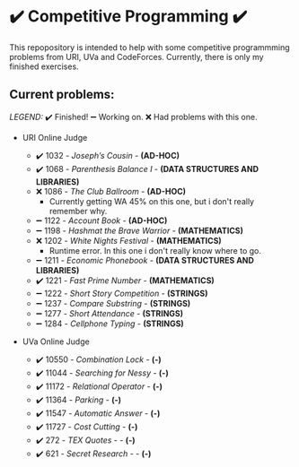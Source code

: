 # :heavy_check_mark: Competitive Programming :heavy_check_mark:

This repopository is intended to help with some competitive programmming problems from URI, UVa and CodeForces. Currently, there is only my finished exercises.

## Current problems:

*LEGEND:*
:heavy_check_mark: Finished!
:heavy_minus_sign: Working on.
:x: Had problems with this one.

- URI Online Judge
  - :heavy_check_mark: 1032 - *Joseph’s Cousin* - **(AD-HOC)**
  - :heavy_check_mark: 1068 - *Parenthesis Balance I* - **(DATA STRUCTURES AND LIBRARIES)**
  - :x: 1086 - *The Club Ballroom* - **(AD-HOC)**
    - Currently getting WA 45% on this one, but i don't really remember why.
  - :heavy_minus_sign: 1122 - *Account Book* - **(AD-HOC)**
  - :heavy_minus_sign: 1198 - *Hashmat the Brave Warrior* - **(MATHEMATICS)**
  - :x: 1202 - *White Nights Festival* - **(MATHEMATICS)**
    - Runtime error. In this one i don't really know where to go.
  - :heavy_minus_sign: 1211 - *Economic Phonebook* - **(DATA STRUCTURES AND LIBRARIES)**
  - :heavy_check_mark: 1221 - *Fast Prime Number* - **(MATHEMATICS)**
  - :heavy_minus_sign: 1222 - *Short Story Competition* - **(STRINGS)**
  - :heavy_minus_sign: 1237 - *Compare Substring* - **(STRINGS)**
  - :heavy_minus_sign: 1277 - *Short Attendance* - **(STRINGS)**
  - :heavy_minus_sign: 1284 - *Cellphone Typing* - **(STRINGS)**

- UVa Online Judge
  - :heavy_check_mark: 10550 - *Combination Lock* - **(-)**
  - :heavy_check_mark: 11044 - *Searching for Nessy* - **(-)**
  - :heavy_check_mark: 11172 - *Relational Operator* - **(-)**
  - :heavy_check_mark: 11364 - *Parking* - **(-)**
  - :heavy_check_mark: 11547 - *Automatic Answer* - **(-)**
  - :heavy_check_mark: 11727 - *Cost Cutting* - **(-)**
  - :heavy_check_mark: 272 - *TEX Quotes* - - **(-)**
  - :heavy_check_mark: 621 - *Secret Research* - - **(-)**
